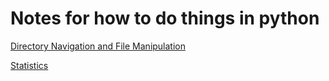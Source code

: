 # Notes for how to do things in python

[Directory Navigation and File Manipulation](file_manipulation.md)

[Statistics](statistics.md)
